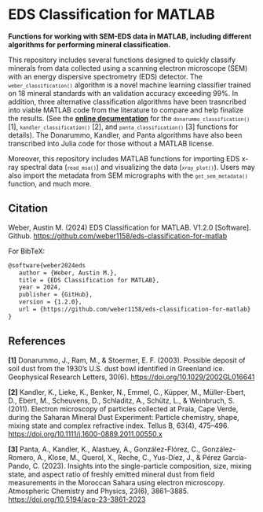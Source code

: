 # EDS Classification for MATLAB
**Functions for working with SEM-EDS data in MATLAB, including different algorithms for performing mineral classification.**

This repository includes several functions designed to quickly classify minerals from data collected using a scanning electron microscope (SEM) with an energy dispersive spectrometry (EDS) detector. The <small>`weber_classification()`</small> algorithm is a novel machine learning classifier trained on 18 mineral standards with an validation accuracy exceeding 99%. In addition, three alternative classification algorithms have been trasncribed into viable MATLAB code from the literature to compare and help finalize the results. (See the **[online documentation](https://github.com/weber1158/eds-classification-for-matlab/blob/main/MATLAB/DOCUMENTATION.md)** for the <small>`donarummo_classification()`</small> [1], <small>`kandler_classification()`</small> [2], and <small>`panta_classification()`</small> [3] functions for details). The Donarummo, Kandler, and Panta algorithms have also been transcribed into Julia code for those without a MATLAB license.

Moreover, this repository includes MATLAB functions for importing EDS x-ray spectral data (<small>`read_msa()`</small>) and visualizing the data (<small>`xray_plot()`</small>). Users may also import the metadata from SEM micrographs with the <small>`get_sem_metadata()`</small> function, and much more.

## Citation
Weber, Austin M. (2024) EDS Classification for MATLAB. V1.2.0 [Software]. Github. https://github.com/weber1158/eds-classification-for-matlab

For BibTeX:
```tex
@software{weber2024eds
   author = {Weber, Austin M.}, 
   title = {EDS Classification for MATLAB}, 
   year = 2024, 
   publisher = {GitHub}, 
   version = {1.2.0}, 
   url = {https://github.com/weber1158/eds-classification-for-matlab} 
}
```

## References
**[1]** Donarummo, J., Ram, M., & Stoermer, E. F. (2003). Possible deposit of soil dust from the 1930’s U.S. dust bowl identified in Greenland ice. Geophysical Research Letters, 30(6). https://doi.org/10.1029/2002GL016641

**[2]** Kandler, K., Lieke, K., Benker, N., Emmel, C., Küpper, M., Müller-Ebert, D., Ebert, M., Scheuvens, D., Schladitz, A., Schütz, L., & Weinbruch, S. (2011). Electron microscopy of particles collected at Praia, Cape Verde, during the Saharan Mineral Dust Experiment: Particle chemistry, shape, mixing state and complex refractive index. Tellus B, 63(4), 475–496. https://doi.org/10.1111/j.1600-0889.2011.00550.x

**[3]**  Panta, A., Kandler, K., Alastuey, A., González-Flórez, C., 
González-Romero, A., Klose, M., Querol, X., Reche, C., Yus-Díez, J., & Pérez García-Pando, C. (2023). Insights into the single-particle composition, size, mixing state, and aspect ratio of freshly emitted mineral dust from field measurements in the Moroccan Sahara using electron microscopy. Atmospheric Chemistry and Physics, 23(6), 3861–3885. https://doi.org/10.5194/acp-23-3861-2023


